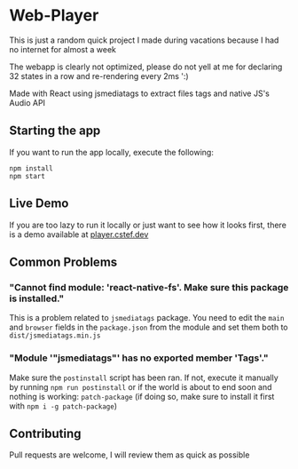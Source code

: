 # Web-Player

This is just a random quick project I made during vacations because I had no internet for almost a week

The webapp is clearly not optimized, please do not yell at me for declaring 32 states in a row and re-rendering every 2ms ':)

Made with React using jsmediatags to extract files tags and native JS's Audio API

## Starting the app

If you want to run the app locally, execute the following:

```
npm install
npm start
```

## Live Demo

If you are too lazy to run it locally or just want to see how it looks first, there is a demo available at [player.cstef.dev](player.cstef.dev)

## Common Problems

### "Cannot find module: 'react-native-fs'. Make sure this package is installed."

This is a problem related to `jsmediatags` package. You need to edit the `main` and `browser` fields in the `package.json` from the module and set them both to `dist/jsmediatags.min.js`

### "Module '"jsmediatags"' has no exported member 'Tags'."

Make sure the `postinstall` script has been ran. If not, execute it manually by running `npm run postinstall` or if the world is about to end soon and nothing is working: `patch-package` (if doing so, make sure to install it first with `npm i -g patch-package`)

## Contributing

Pull requests are welcome, I will review them as quick as possible
